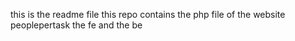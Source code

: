this is the readme file this repo contains the php file of the website peoplepertask the fe and the be
